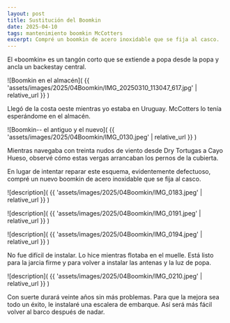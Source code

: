 ```yaml
---
layout: post
title: Sustitución del Boomkin
date: 2025-04-10
tags: mantenimiento boomkin McCotters
excerpt: Compré un boomkin de acero inoxidable que se fija al casco.
---
```


El «boomkin» es un tangón corto que se extiende a popa desde la popa y ancla un
backestay central.

![Boomkin en el almacén](
  {{ 'assets/images/2025/04Boomkin/IMG_20250310_113047_617.jpg' | relative_url }}
)

Llegó de la costa oeste mientras yo estaba en Uruguay. McCotters lo tenía
esperándome en el almacén.

![Boomkin-- el antiguo y el nuevo](
  {{ 'assets/images/2025/04Boomkin/IMG_0130.jpeg' | relative_url }}
)

Mientras navegaba con treinta nudos de viento desde Dry Tortugas a Cayo Hueso,
observé cómo estas vergas arrancaban los pernos de la cubierta.

En lugar de intentar reparar este esquema, evidentemente defectuoso, compré un
nuevo boomkin de acero inoxidable que se fija al casco.

![description](
  {{ 'assets/images/2025/04Boomkin/IMG_0183.jpeg' | relative_url }}
)

![description](
  {{ 'assets/images/2025/04Boomkin/IMG_0191.jpeg' | relative_url }}
)

![description](
  {{ 'assets/images/2025/04Boomkin/IMG_0194.jpeg' | relative_url }}
)

No fue difícil de instalar. Lo hice mientras flotaba en el muelle.
Está listo para la jarcia firme y para volver a instalar las antenas y la luz
de popa.

![description](
  {{ 'assets/images/2025/04Boomkin/IMG_0210.jpeg' | relative_url }}
)

Con suerte durará veinte años sin más problemas. Para que la mejora sea todo un
éxito, le instalaré una escalera de embarque. Así será más fácil volver al
barco después de nadar.

